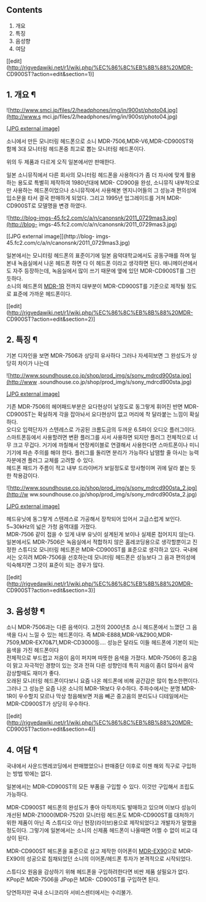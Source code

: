 ## Contents

    

1. 개요 
2. 특징 
3. 음성향 
4. 여담 

[[edit](http://rigvedawiki.net/r1/wiki.php/%EC%86%8C%EB%8B%88%20MDR-
CD900ST?action=edit&section=1)]

## 1. 개요 ¶

![http://www.smci.jp/files/2/headphones/img/in/900st/photo04.jpg](http://www.s
mci.jp/files/2/headphones/img/in/900st/photo04.jpg)

[[JPG external
image]](http://www.smci.jp/files/2/headphones/img/in/900st/photo04.jpg)

  

소니에서 만든 모니터링 헤드폰으로 소니 MDR-7506,MDR-V6,MDR-CD900ST와 함께 3대 모니터링 헤드폰중 최고로 뽑는 모니터링
헤드폰이다.

  

위의 두 제품과 다르게 오직 일본에서만 판매한다.

  

일본 소니뮤직에서 다른 회사의 모니터링 헤드폰을 사용하다가 좀 더 자사에 맞게 활용하는 용도로 특별히 제작하여 1980년대에 MDR-
CD900을 완성, 소니뮤직 내부적으로만 사용하는 헤드폰이었으나 소니뮤직에서 사용해본 엔지니어들의 그 성능과 편의성에 입소문을 타서 결국
판매하게 되었다. 그리고 1995년 업그레이드를 거쳐 MDR-CD900ST로 모델명을 변경 하였다.

  

![http://blog-imgs-45.fc2.com/c/a/n/canonsnk/2011_0729mas3.jpg](http://blog-
imgs-45.fc2.com/c/a/n/canonsnk/2011_0729mas3.jpg)

[[JPG external image]](http://blog-
imgs-45.fc2.com/c/a/n/canonsnk/2011_0729mas3.jpg)

  
일본에서는 모니터링 헤드폰의 표준이기에 일본 음악대학교에서도 공동구매를 하며 일본내 녹음실에서 나온 헤드폰 하면 다 이 헤드폰 이라고
생각하면 된다. 애니메이션에서도 자주 등장하는데, 녹음실에서 많이 쓰기 때문에 옆에 있던 MDR-CD900ST를 그린듯하다.  
소니의 헤드폰의 [MDR-1R](%EC%86%8C%EB%8B%88%20MDR-1R.md) 전까지 대부분이 MDR-CD900ST를
기준으로 제작될 정도로 표준에 가까운 헤드폰이다.

  
  

[[edit](http://rigvedawiki.net/r1/wiki.php/%EC%86%8C%EB%8B%88%20MDR-
CD900ST?action=edit&section=2)]

## 2. 특징 ¶

기본 디자인을 보면 MDR-7506과 상당히 유사하다 그러나 자세히보면 그 완성도가 상당히 차이가 나는데

  

![http://www.soundhouse.co.jp/shop/prod_img/s/sony_mdrcd900sta.jpg](http://www
.soundhouse.co.jp/shop/prod_img/s/sony_mdrcd900sta.jpg)

[[JPG external
image]](http://www.soundhouse.co.jp/shop/prod_img/s/sony_mdrcd900sta.jpg)

  

기존 MDR-7506의 헤어패드부분은 요다현상이 날정도로 동그랗게 휘어진 반면 MDR-CD900ST는 확실하게 각을 잡아놔서 요다현상이 없고
머리에 착 달라붙는 느낌이 확실하다.  
오디오 입력단자가 스텐레스로 가공된 크롬도금의 두꺼운 6.5파이 오디오 플러그이다. 스마트폰등에서 사용할려면 변환 플러그를 사서 사용하면
되지만 플러그 전체적으로 너무 크고 무겁다. 거기에 까칠해서 연장케이블로 연결해서 사용한다면 스마트폰이나 미니기기에 파손 주의를 해야 한다.
플러그를 돌리면 분리가 가능하다 납땜할 줄 아시는 능력자분에겐 플러그 교체를 고려할 수 있다.  
헤드폰 패드가 주름이 적고 내부 드라이버가 보일정도로 망사형이며 귀에 달라 붙는 듯한 착용감이다.  

![http://www.soundhouse.co.jp/shop/prod_img/s/sony_mdrcd900sta_2.jpg](http://w
ww.soundhouse.co.jp/shop/prod_img/s/sony_mdrcd900sta_2.jpg)

[[JPG external
image]](http://www.soundhouse.co.jp/shop/prod_img/s/sony_mdrcd900sta_2.jpg)

  
헤드유닛에 동그랗게 스텐레스로 가공해서 장착되어 있어서 고급스럽게 보인다.  
5~30kHz의 넓은 가청 음역대를 가졌다.  
MDR-7506 같이 접을 수 있게 내부 유닛이 설계된게 보이나 실제론 접어지지 않는다.  
일본에서도 MDR-7506은 녹음실에서 적합하지 않은 홈레코딩용으로 생각할뿐이고 진정한 스튜디오 모니터링 헤드폰은 MDR-CD900ST를
표준으로 생각하고 있다. 국내에서는 오히려 MDR-7506을 선호하는데 모니터링 헤드폰은 성능보다 그 음과 편의성에 익숙해지면 그것이 표준이
되는 경우가 많다.

[[edit](http://rigvedawiki.net/r1/wiki.php/%EC%86%8C%EB%8B%88%20MDR-
CD900ST?action=edit&section=3)]

## 3. 음성향 ¶

  

소니 MDR-7506과는 다른 음색이다. 고전의 2000년초 소니 헤드폰에서 느꼈던 그 음색을 다시 느낄 수 있는 헤드폰이다. 즉
MDR-E888,MDR-V&Z900,MDR-7509,MDR-EX70&71,MDR-CD3000등.... 성능은 달라도 이들 헤드폰에 기본이
되는 음색을 가진 헤드폰이다  
전체적으로 부드럽고 저음이 음이 퍼지며 따뜻한 음색을 가졌다. MDR-7506이 중고음이 맑고 자극적인 경향이 있는 것과 전혀 다른 성향인데
특히 저음이 좀더 많아서 음악 감상할때도 재미가 좋다.  
오래된 모니터링 헤드폰이다보니 요즘 나온 헤드폰에 비해 공간감은 많이 협소한편이다.  
그러나 그 성능은 요즘 나온 소니의 MDR-1R보다 우수하다. 주파수에서는 분명 MDR-1R이 우수할지 모르나 막상 청음해보면 저음 빼곤
중고음의 분리도나 디테일에서는 MDR-CD900ST가 상당히 우수하다.

[[edit](http://rigvedawiki.net/r1/wiki.php/%EC%86%8C%EB%8B%88%20MDR-
CD900ST?action=edit&section=4)]

## 4. 여담 ¶

국내에서 사운드엔레코딩에서 판매했었으나 판매중단 이후로 이젠 해외 직구로 구입하는 방법 밖에는 없다.

  

일본에서는 MDR-CD900ST의 모든 부품을 구입할 수 있다. 이것만 구입해서 조립도 가능하다.

  

MDR-CD900ST 헤드폰의 완성도가 좋아 아직까지도 발매하고 있으며 이보다 성능이 개선된 MDR-Z1000(MDR-7520) 모니터링
헤드폰도 MDR-CD900ST를 대처하기 위한 제품이 아닌 즉 스튜디오 아닌 현장(라이브)용으로 제작되었다고 개발자가 말했을 정도이다.
그렇기에 일본에서는 소니의 신제품 헤드폰이 나올때면 어쩔 수 없이 비교 대상이 된다.

  

MDR-CD900ST 헤드폰을 표준으로 삼고 제작한 이어폰이 [MDR-EX90](%EC%86%8C%EB%8B%88%20MDR-EX90.md)으로 MDR-EX90의 성공으로 침채되었던 소니의 이어폰/헤드폰 투자가 본격적으로 시작되었다.

  

스튜디오 원음을 감상하기 위해 헤드폰을 구입하려한다면 비싼 제품 살필요가 없다. KPop은 MDR-7506을 JPop은 MDR-
CD900ST를 구입하면 된다.

  

당연하지만 국내 소니코리아 서비스센터에서는 수리불가.

